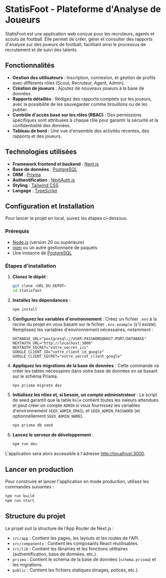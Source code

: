 # StatisFoot - Plateforme d'Analyse de Joueurs

StatisFoot est une application web conçue pour les recruteurs, agents et scouts de football. Elle permet de créer, gérer et consulter des rapports d'analyse sur des joueurs de football, facilitant ainsi le processus de recrutement et de suivi des talents.

## Fonctionnalités

- **Gestion des utilisateurs** : Inscription, connexion, et gestion de profils avec différents rôles (Scout, Recruteur, Agent, Admin).
- **Création de joueurs** : Ajoutez de nouveaux joueurs à la base de données.
- **Rapports détaillés** : Rédigez des rapports complets sur les joueurs, avec la possibilité de les sauvegarder comme brouillons ou de les publier.
- **Contrôle d'accès basé sur les rôles (RBAC)** : Des permissions spécifiques sont attribuées à chaque rôle pour garantir la sécurité et la confidentialité des données.
- **Tableau de bord** : Une vue d'ensemble des activités récentes, des rapports et des joueurs.

## Technologies utilisées

- **Framework frontend et backend** : [Next.js](https://nextjs.org/)
- **Base de données** : [PostgreSQL](https://www.postgresql.org/)
- **ORM** : [Prisma](https://www.prisma.io/)
- **Authentification** : [NextAuth.js](https://next-auth.js.org/)
- **Styling** : [Tailwind CSS](https://tailwindcss.com/)
- **Langage** : [TypeScript](https://www.typescriptlang.org/)

## Configuration et Installation

Pour lancer le projet en local, suivez les étapes ci-dessous.

### Prérequis

- [Node.js](https://nodejs.org/) (version 20 ou supérieure)
- [npm](https://www.npmjs.com/) ou un autre gestionnaire de paquets
- Une instance de [PostgreSQL](https://www.postgresql.org/download/)

### Étapes d'installation

1.  **Clonez le dépôt** :
    ```bash
    git clone <URL_DU_DEPOT>
    cd statisfoot
    ```

2.  **Installez les dépendances** :
    ```bash
    npm install
    ```

3.  **Configurez les variables d'environnement** :
    Créez un fichier `.env` à la racine du projet en vous basant sur le fichier `.env.example` (s'il existe). Remplissez les variables d'environnement nécessaires, notamment :

    ```env
    DATABASE_URL="postgresql://USER:PASSWORD@HOST:PORT/DATABASE"
    NEXTAUTH_URL="http://localhost:3000"
    NEXTAUTH_SECRET="votre_secret_ici"
    GOOGLE_CLIENT_ID="votre_client_id_google"
    GOOGLE_CLIENT_SECRET="votre_secret_client_google"
    ```

4.  **Appliquez les migrations de la base de données** :
    Cette commande va créer les tables nécessaires dans votre base de données en se basant sur le schéma Prisma.

    ```bash
    npx prisma migrate dev
    ```

5.  **Initialisez les rôles et, si besoin, un compte administrateur** :
    Le script de seed garantit que la table `Role` contient toutes les valeurs attendues et peut créer un compte `ADMIN` si vous
    fournissez les variables d'environnement `SEED_ADMIN_EMAIL` et `SEED_ADMIN_PASSWORD` (et optionnellement `SEED_ADMIN_NAME`).

    ```bash
    npx prisma db seed
    ```

6.  **Lancez le serveur de développement** :
    ```bash
    npm run dev
    ```

L'application sera alors accessible à l'adresse [http://localhost:3000](http://localhost:3000).

## Lancer en production

Pour construire et lancer l'application en mode production, utilisez les commandes suivantes :

```bash
npm run build
npm run start
```

## Structure du projet

Le projet suit la structure de l'App Router de Next.js :

-   `src/app` : Contient les pages, les layouts et les routes de l'API.
-   `src/components` : Contient les composants React réutilisables.
-   `src/lib` : Contient les librairies et les fonctions utilitaires (authentification, base de données, etc.).
-   `prisma` : Contient le schéma de la base de données (`schema.prisma`) et les migrations.
-   `public` : Contient les fichiers statiques (images, polices, etc.).
